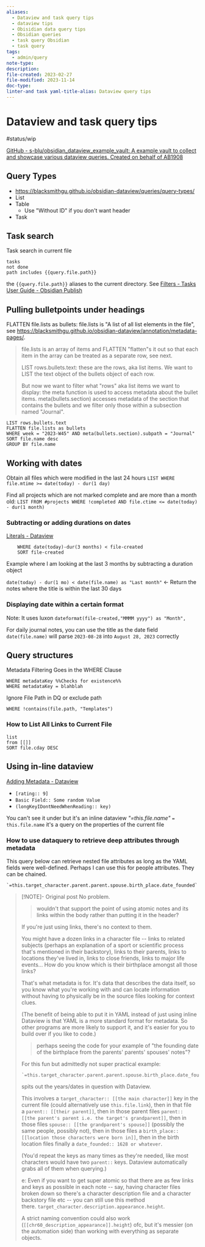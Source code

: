 ```yaml
---
aliases:
  - Dataview and task query tips
  - dataview tips
  - Obisidian data query tips
  - Obsidian queries
  - task query Obsidian
  - task query
tags:
  - admin/query
note-type: 
description: 
file-created: 2023-02-27
file-modified: 2023-11-14
doc-type: 
linter-and task yaml-title-alias: Dataview query tips
---
```


# Dataview and task query tips

#status/wip

[GitHub - s-blu/obsidian\_dataview\_example\_vault: A example vault to collect and showcase various dataview queries. Created on behalf of AB1908](https://github.com/s-blu/obsidian_dataview_example_vault)

## Query Types

- <https://blacksmithgu.github.io/obsidian-dataview/queries/query-types/>
- List
- Table
	- Use "Without ID" if you don't want header
- Task

## Task search

Task search in current file
```
tasks  
not done
path includes {{query.file.path}}
```
the `{{query.file.path}}` aliases to the current directory. See [Filters - Tasks User Guide - Obsidian Publish](https://publish.obsidian.md/tasks/Queries/Filters#File%20Path)


## Pulling bulletpoints under headings

 FLATTEN file.lists as bullets: file.lists is "A list of all list elements in the file", see https://blacksmithgu.github.io/obsidian-dataview/annotation/metadata-pages/.
>
> file.lists is an array of items and FLATTEN "flatten"s it out so that each item in the array can be treated as a separate row, see next.
>
> LIST rows.bullets.text: these are the rows, aka list items. We want to LIST the text object of the bullets object of each row.
>
> But now we want to filter what "rows" aka list items we want to display: the meta function is used to access metadata about the bullet items. meta(bullets.section) accesses metadata of the section that contains the bullets and we filter only those within a subsection named "Journal".
> 


```
LIST rows.bullets.text
FLATTEN file.lists as bullets
WHERE week = "2023-W45" AND meta(bullets.section).subpath = "Journal"
SORT file.name desc
GROUP BY file.name
```



## Working with dates

Obtain all files which were modified in the last 24 hours
`LIST WHERE file.mtime >= date(today) - dur(1 day)`

Find all projects which are not marked complete and are more than a month old:
`LIST FROM #projects WHERE !completed AND file.ctime <= date(today) - dur(1 month)`

### Subtracting or adding durations on dates

[Literals - Dataview](https://blacksmithgu.github.io/obsidian-dataview/reference/literals/#dates)

```
	WHERE date(today)-dur(3 months) < file-created
	SORT file-created
```
Example where I am looking at the last 3 months by subtracting a duration object

`date(today) - dur(1 mo) < date(file.name) as "Last month"` <- Return the notes where the title is within the last 30 days

### Displaying date within a certain format

Note: It uses luxon
``dateformat(file-created,"MMMM yyyy") as "Month",``


For daily journal notes, you can use the title as the date field
`date(file.name)` will parse `2023-08-28` into `August 28, 2023` correctly
## Query structures

Metadata Filtering Goes in the WHERE Clause

```
WHERE metadataKey %%Checks for existence%%
WHERE metadataKey = blahblah
```

 Ignore File Path in DQ or exclude path

```
WHERE !contains(file.path, "Templates")
```

### How to List All Links to Current File

```dataview
list 
from [[]]
SORT file.cday DESC
```

## Using in-line dataview

[Adding Metadata - Dataview](https://blacksmithgu.github.io/obsidian-dataview/annotation/add-metadata/)

- `[rating:: 9]`
- `Basic Field:: Some random Value`
- `(longKeyIDontNeedWhenReading:: key)`

You can't see it under but it's an inline dataview *"=this.file.name"*
`= this.file.name` it's a query on the properties of the current file

### How to use dataquery to retrieve deep attributes through metadata

This query below can retrieve nested file attributes as long as the YAML fields were well-defined. Perhaps I can use this for people attributes. They can be chained.

```
`=this.target_character.parent.parent.spouse.birth_place.date_founded`
```

> [!NOTE]- Original post
> No problem.
> 
> > wouldn't that support the point of using atomic notes and its links within the body rather than putting it in the header?
> 
> If you're just using links, there's no context to them.
> 
> You might have a dozen links in a character file -- links to related subjects (perhaps an explanation of a sport or scientific process that's mentioned in their backstory), links to their parents, links to locations they've lived in, links to close friends, links to major life events… How do you know which is their birthplace amongst all those links?
> 
> That's what metadata is for. It's data that describes the data itself, so you know what you're working with and can locate information without having to physically be in the source files looking for context clues.
> 
> (The benefit of being able to put it in YAML instead of just using inline Dataview is that YAML is a more standard format for metadata. So other programs are more likely to support it, and it's easier for you to build over if you like to code.)
> 
> > perhaps seeing the code for your example of "the founding date of the birthplace from the parents' parents' spouses' notes"?
> >
> 
> For this fun but admittedly not super practical example:
> 
> ```
> `=this.target_character.parent.parent.spouse.birth_place.date_founded`
> ```
> 
> spits out the years/dates in question with Dataview.
> 
> This involves a `target_character:: [[the main character]]` key in the current file (could alternatively use `this.file.link`), then in that file a `parent:: [[their parent]]`, then in those parent files `parent:: [[the parent's parent i.e. the target's grandparent]]`, then in those files `spouse:: [[the grandparent's spouse]]` (possibly the same people, possibly not), then in those files a `birth_place:: [[location those characters were born in]]`, then in the birth location files finally a `date_founded:: 1628 or whatever`.
> 
> (You'd repeat the keys as many times as they're needed, like most characters would have two `parent::` keys. Dataview automatically grabs all of them when querying.)
> 
> e: Even if you want to get super atomic so that there are as few links and keys as possible in each note -- say, having character files broken down so there's a character description file and a character backstory file etc -- you can still use this method there. `target_character.description.appearance.height`.
> 
> A strict naming convention could also work (`[[chr60_description_appearance]].height`) ofc, but it's messier (on the automation side) than working with everything as separate objects.
